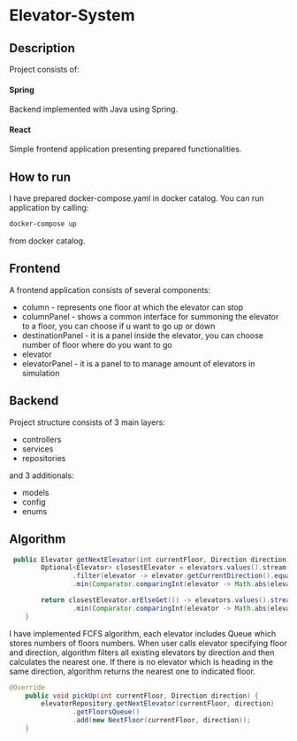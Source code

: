 # Elevator-System

## Description
Project consists of:
#### Spring
Backend implemented with Java using Spring.
#### React
Simple frontend application presenting prepared functionalities.

## How to run
I have prepared docker-compose.yaml in docker catalog. You can run application by calling:
```bash
docker-compose up
```
from docker catalog.

## Frontend
A frontend application consists of several components:
* column - represents one floor at which the elevator can stop
* columnPanel - shows a common interface for summoning the elevator to a floor, you can choose if u want to go up or down
* destinationPanel - it is a panel inside the elevator, you can choose number of floor where do you want to go
* elevator
* elevatorPanel - it is a panel to to manage amount of elevators in simulation

## Backend 
Project structure consists of 3 main layers:
* controllers
* services
* repositories

and 3 additionals:
* models 
* config
* enums

## Algorithm

```java
 public Elevator getNextElevator(int currentFloor, Direction direction) {
        Optional<Elevator> closestElevator = elevators.values().stream()
                .filter(elevator -> elevator.getCurrentDirection().equals(direction) || elevator.getCurrentDirection().equals(Direction.WAITING))
                .min(Comparator.comparingInt(elevator -> Math.abs(elevator.getCurrentFloor() - currentFloor)));

        return closestElevator.orElseGet(() -> elevators.values().stream()
                .min(Comparator.comparingInt(elevator -> Math.abs(elevator.getCurrentFloor() - currentFloor))).get());
    }
```

I have implemented FCFS algorithm, each elevator includes Queue which stores numbers of floors numbers. When user calls elevator specifying floor and direction, algorithm filters all existing elevators by direction and then 
calculates the nearest one. If there is no elevator which is heading in the same direction, algorithm returns the nearest one to indicated floor.

```java
@Override
    public void pickUp(int currentFloor, Direction direction) {
        elevatorRepository.getNextElevator(currentFloor, direction)
                .getFloorsQueue()
                .add(new NextFloor(currentFloor, direction));
    }
```
